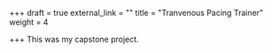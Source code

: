 +++
draft = true
external_link = ""
title = "Tranvenous Pacing Trainer"
weight = 4

+++
This was my capstone project.